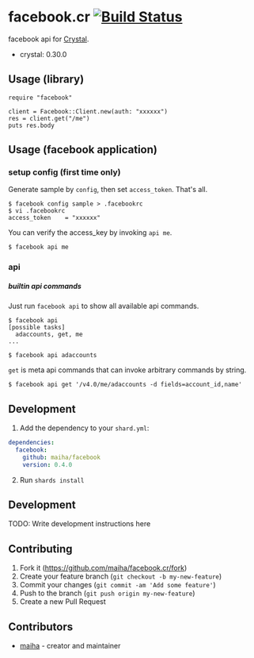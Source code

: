 # facebook.cr [![Build Status](https://travis-ci.org/maiha/facebook.cr.svg?branch=master)](https://travis-ci.org/maiha/facebook.cr)

facebook api for [Crystal](http://crystal-lang.org/).

- crystal: 0.30.0

## Usage (library)

```crystal
require "facebook"

client = Facebook::Client.new(auth: "xxxxxx")
res = client.get("/me")
puts res.body
```

## Usage (facebook application)

### setup config (first time only)

Generate sample by `config`, then set `access_token`. That's all.

```console
$ facebook config sample > .facebookrc
$ vi .facebookrc
access_token    = "xxxxxx"
```

You can verify the access_key by invoking `api me`.

```console
$ facebook api me
```

### api

##### builtin api commands

Just run `facebook api` to show all available api commands.

```console
$ facebook api
[possible tasks]
  adaccounts, get, me
...

$ facebook api adaccounts
```

`get` is meta api commands that can invoke arbitrary commands by string.

```console
$ facebook api get '/v4.0/me/adaccounts -d fields=account_id,name'
```

## Development

1. Add the dependency to your `shard.yml`:

```yaml
dependencies:
  facebook:
    github: maiha/facebook
    version: 0.4.0
```

2. Run `shards install`

## Development

TODO: Write development instructions here

## Contributing

1. Fork it (<https://github.com/maiha/facebook.cr/fork>)
2. Create your feature branch (`git checkout -b my-new-feature`)
3. Commit your changes (`git commit -am 'Add some feature'`)
4. Push to the branch (`git push origin my-new-feature`)
5. Create a new Pull Request

## Contributors

- [maiha](https://github.com/maiha) - creator and maintainer
